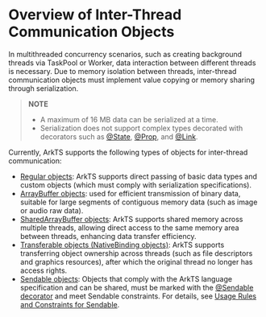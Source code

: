 # Overview of Inter-Thread Communication Objects
<!--Kit: ArkTS-->
<!--Subsystem: CommonLibrary-->
<!--Owner: @wang_zhaoyong-->
<!--Designer: @weng-changcheng-->
<!--Tester: @kirl75; @zsw_zhushiwei-->
<!--Adviser: @ge-yafang-->

In multithreaded concurrency scenarios, such as creating background threads via TaskPool or Worker, data interaction between different threads is necessary. Due to memory isolation between threads, inter-thread communication objects must implement value copying or memory sharing through serialization.

> **NOTE**
>
> - A maximum of 16 MB data can be serialized at a time.
> - Serialization does not support complex types decorated with decorators such as [@State](../ui/state-management/arkts-state.md), [@Prop](../ui/state-management/arkts-prop.md), and [@Link](../ui/state-management/arkts-link.md).

Currently, ArkTS supports the following types of objects for inter-thread communication:

- [Regular objects](normal-object.md): ArkTS supports direct passing of basic data types and custom objects (which must comply with serialization specifications).
- [ArrayBuffer objects](arraybuffer-object.md): used for efficient transmission of binary data, suitable for large segments of contiguous memory data (such as image or audio raw data).
- [SharedArrayBuffer objects](shared-arraybuffer-object.md): ArkTS supports shared memory across multiple threads, allowing direct access to the same memory area between threads, enhancing data transfer efficiency.
- [Transferable objects (NativeBinding objects)](transferabled-object.md): ArkTS supports transferring object ownership across threads (such as file descriptors and graphics resources), after which the original thread no longer has access rights.
- [Sendable objects](arkts-sendable.md): Objects that comply with the ArkTS language specification and can be shared, must be marked with the [@Sendable decorator](arkts-sendable.md#sendable-decorator) and meet Sendable constraints. For details, see [Usage Rules and Constraints for Sendable](sendable-constraints.md).

